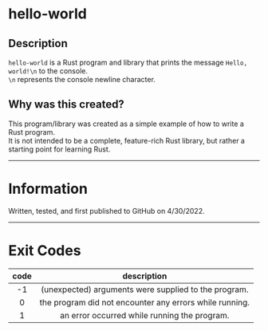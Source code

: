 # hello-world

## Description

`hello-world` is a Rust program and library that prints the message `Hello, world!\n` to the console.\
`\n` represents the console newline character.

## Why was this created?

This program/library was created as a simple example of how to write a Rust program.\
It is not intended to be a complete, feature-rich Rust library, but rather a starting point for learning Rust.

---

# Information

Written, tested, and first published to GitHub on 4/30/2022.

---

# Exit Codes

| code | description |
|:---:|:---:|
| -1 | (unexpected) arguments were supplied to the program. |
| 0 | the program did not encounter any errors while running. |
| 1 | an error occurred while running the program. |